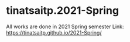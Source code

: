 # tinatsaitp.2021-Spring
All works are done in 2021 Spring semester
Link: https://tinatsaitp.github.io/2021-Spring/

